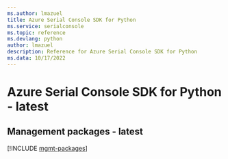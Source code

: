```yaml
---
ms.author: lmazuel
title: Azure Serial Console SDK for Python
ms.service: serialconsole
ms.topic: reference
ms.devlang: python
author: lmazuel
description: Reference for Azure Serial Console SDK for Python
ms.data: 10/17/2022
---
```

# Azure Serial Console SDK for Python - latest

## Management packages - latest
[!INCLUDE [mgmt-packages](serial-console-mgmt-index.md)]